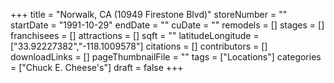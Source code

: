 +++
title = "Norwalk, CA (10949 Firestone Blvd)"
storeNumber = ""
startDate = "1991-10-29"
endDate = ""
cuDate = ""
remodels = []
stages = []
franchisees = []
attractions = []
sqft = ""
latitudeLongitude = ["33.92227382","-118.1009578"]
citations = []
contributors = []
downloadLinks = []
pageThumbnailFile = ""
tags = ["Locations"]
categories = ["Chuck E. Cheese's"]
draft = false
+++
